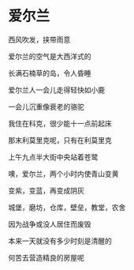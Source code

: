    

# 爱尔兰

西风吹发，挟带雨意

爱尔兰的空气是大西洋式的

长满石楠草的岛，令人昏睡

爱尔兰人一会儿走得轻快如小鹿

一会儿沉重像衰老的骆驼

我住在科克，很少能十一点前起床

那末利莫里克呢，只有在利莫里克

上午九点半大街中央站着苍鹭

噢，爱尔兰，两个小时内使青山变黄

变紫，变蓝，再变成阴灰

城堡，磨坊，仓库，壁垒，教堂，农舍

因为战争或没人居住而废毁

本来一天就没有多少时刻是清醒的

何苦去营造精良的房屋呢